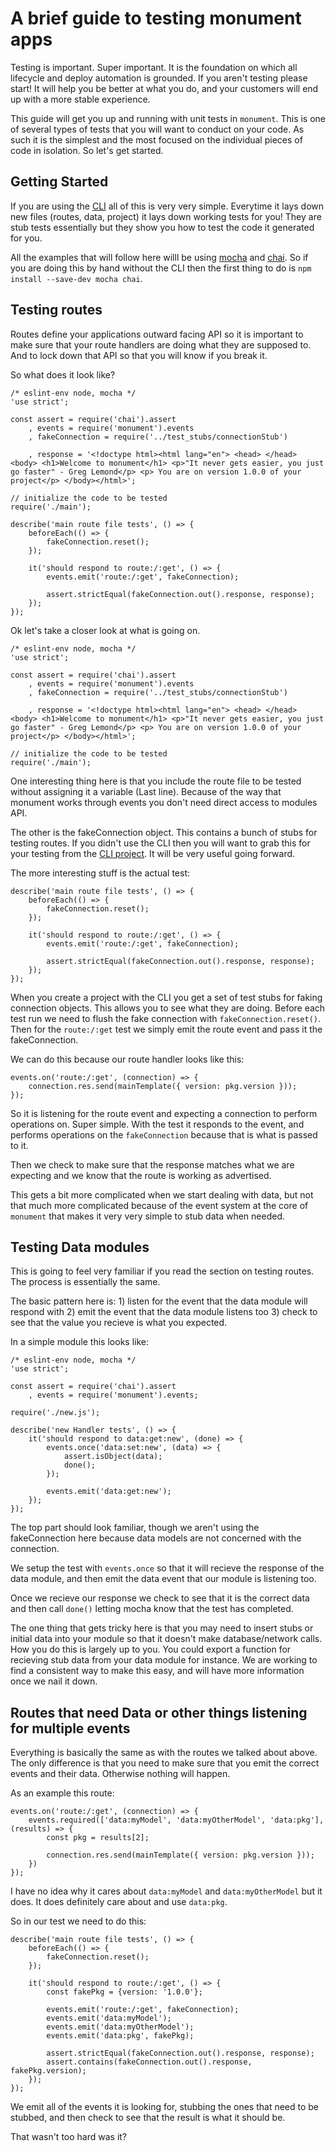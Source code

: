 # A brief guide to testing monument apps

Testing is important. Super important. It is the foundation on which all lifecycle and deploy automation is grounded. If you aren't testing please start! It will help you be better at what you do, and your customers will end up with a more stable experience. </rant>

This guide will get you up and running with unit tests in `monument`. This is one of several types of tests that you will want to conduct on your code. As such it is the simplest and the most focused on the individual pieces of code in isolation. So let's get started.

## Getting Started

If you are using the [CLI](https://www.npmjs.com/package/monument-cli) all of this is very very simple. Everytime it lays down new files (routes, data, project) it lays down working tests for you! They are stub tests essentially but they show you how to test the code it generated for you.

All the examples that will follow here willl be using [mocha](https://mochajs.org/) and [chai](http://chaijs.com/). So if you are doing this by hand without the CLI then the first thing to do is `npm install --save-dev mocha chai`.

## Testing routes

Routes define your applications outward facing API so it is important to make sure that your route handlers are doing what they are supposed to. And to lock down that API so that you will know if you break it.

So what does it look like?

```
/* eslint-env node, mocha */
'use strict';

const assert = require('chai').assert
    , events = require('monument').events
    , fakeConnection = require('../test_stubs/connectionStub')

    , response = '<!doctype html><html lang="en"> <head> </head> <body> <h1>Welcome to monument</h1> <p>"It never gets easier, you just go faster" - Greg Lemond</p> <p> You are on version 1.0.0 of your project</p> </body></html>';

// initialize the code to be tested
require('./main');

describe('main route file tests', () => {
    beforeEach(() => {
        fakeConnection.reset();
    });

    it('should respond to route:/:get', () => {
        events.emit('route:/:get', fakeConnection);

        assert.strictEqual(fakeConnection.out().response, response);
    });
});

```

Ok let's take a closer look at what is going on.

```
/* eslint-env node, mocha */
'use strict';

const assert = require('chai').assert
    , events = require('monument').events
    , fakeConnection = require('../test_stubs/connectionStub')

    , response = '<!doctype html><html lang="en"> <head> </head> <body> <h1>Welcome to monument</h1> <p>"It never gets easier, you just go faster" - Greg Lemond</p> <p> You are on version 1.0.0 of your project</p> </body></html>';

// initialize the code to be tested
require('./main');
```
One interesting thing here is that you include the route file to be tested without assigning it a variable (Last line). Because of the way that monument works through events you don't need direct access to modules API.

The other is the fakeConnection object. This contains a bunch of stubs for testing routes. If you didn't use the CLI then you will want to grab this for your testing from the [CLI project](https://github.com/ansble/monument-cli/blob/master/templates/base/test_stubs/connectionStub.js). It will be very useful going forward.

The more interesting stuff is the actual test:
```
describe('main route file tests', () => {
    beforeEach(() => {
        fakeConnection.reset();
    });

    it('should respond to route:/:get', () => {
        events.emit('route:/:get', fakeConnection);

        assert.strictEqual(fakeConnection.out().response, response);
    });
});
```
When you create a project with the CLI you get a set of test stubs for faking connection objects. This allows you to see what they are doing. Before each test run we need to flush the fake connection with `fakeConnection.reset()`. Then for the `route:/:get` test we simply emit the route event and pass it the fakeConnection. 

We can do this because our route handler looks like this:
```
events.on('route:/:get', (connection) => {
    connection.res.send(mainTemplate({ version: pkg.version }));
});
```
So it is listening for the route event and expecting a connection to perform operations on. Super simple. With the test it responds to the event, and performs operations on the `fakeConnection` because that is what is passed to it.

Then we check to make sure that the response matches what we are expecting and we know that the route is working as advertised.

This gets a bit more complicated when we start dealing with data, but not that much more complicated because of the event system at the core of `monument` that makes it very very simple to stub data when needed.

## Testing Data modules
This is going to feel very familiar if you read the section on testing routes. The process is essentially the same.

The basic pattern here is: 1) listen for the event that the data module will respond with 2) emit the event that the data module listens too 3) check to see that the value you recieve is what you expected.

In a simple module this looks like:
```
/* eslint-env node, mocha */
'use strict';

const assert = require('chai').assert
    , events = require('monument').events;

require('./new.js');

describe('new Handler tests', () => {
    it('should respond to data:get:new', (done) => {
        events.once('data:set:new', (data) => {
            assert.isObject(data);
            done();
        });

        events.emit('data:get:new');
    });
});
```
The top part should look familiar, though we aren't using the fakeConnection here because data models are not concerned with the connection.

We setup the test with `events.once` so that it will recieve the response of the data module, and then emit the data event that our module is listening too.

Once we recieve our response we check to see that it is the correct data and then call `done()` letting mocha know that the test has completed.

The one thing that gets tricky here is that you may need to insert stubs or initial data into your module so that it doesn't make database/network calls. How you do this is largely up to you. You could export a function for recieving stub data from your data module for instance. We are working to find a consistent way to make this easy, and will have more information once we nail it down.

## Routes that need Data or other things listening for multiple events

Everything is basically the same as with the routes we talked about above. The only difference is that you need to make sure that you emit the correct events and their data. Otherwise nothing will happen.

As an example this route:
```
events.on('route:/:get', (connection) => {
    events.required(['data:myModel', 'data:myOtherModel', 'data:pkg'], (results) => {
        const pkg = results[2];

        connection.res.send(mainTemplate({ version: pkg.version }));
    })
});
```
I have no idea why it cares about `data:myModel` and `data:myOtherModel` but it does. It does definitely care about and use `data:pkg`.

So in our test we need to do this:
```
describe('main route file tests', () => {
    beforeEach(() => {
        fakeConnection.reset();
    });

    it('should respond to route:/:get', () => {
        const fakePkg = {version: '1.0.0'};

        events.emit('route:/:get', fakeConnection);
        events.emit('data:myModel');
        events.emit('data:myOtherModel');
        events.emit('data:pkg', fakePkg);

        assert.strictEqual(fakeConnection.out().response, response);
        assert.contains(fakeConnection.out().response, fakePkg.version);
    });
});
```
We emit all of the events it is looking for, stubbing the ones that need to be stubbed, and then check to see that the result is what it should be. 

That wasn't too hard was it?
